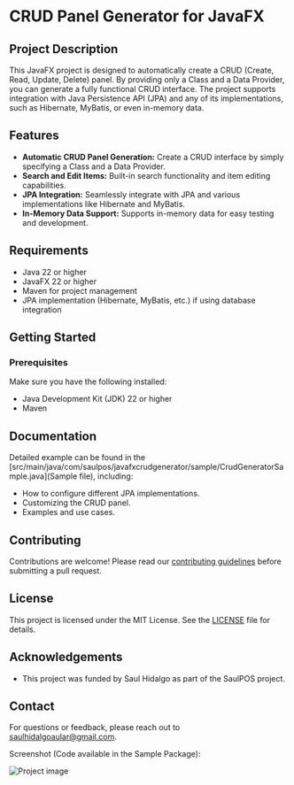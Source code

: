 # CRUD Panel Generator for JavaFX

## Project Description
This JavaFX project is designed to automatically create a CRUD (Create, Read, Update, Delete) panel. By providing only a Class and a Data Provider, you can generate a fully functional CRUD interface. The project supports integration with Java Persistence API (JPA) and any of its implementations, such as Hibernate, MyBatis, or even in-memory data.

## Features
- **Automatic CRUD Panel Generation:** Create a CRUD interface by simply specifying a Class and a Data Provider.
- **Search and Edit Items:** Built-in search functionality and item editing capabilities.
- **JPA Integration:** Seamlessly integrate with JPA and various implementations like Hibernate and MyBatis.
- **In-Memory Data Support:** Supports in-memory data for easy testing and development.

## Requirements
- Java 22 or higher
- JavaFX 22 or higher
- Maven for project management
- JPA implementation (Hibernate, MyBatis, etc.) if using database integration

## Getting Started
### Prerequisites
Make sure you have the following installed:
- Java Development Kit (JDK) 22 or higher
- Maven

## Documentation
Detailed example can be found in the [src/main/java/com/saulpos/javafxcrudgenerator/sample/CrudGeneratorSample.java](Sample file), including:
- How to configure different JPA implementations.
- Customizing the CRUD panel.
- Examples and use cases.

## Contributing
Contributions are welcome! Please read our [contributing guidelines](CONTRIBUTING.md) before submitting a pull request.

## License
This project is licensed under the MIT License. See the [LICENSE](LICENSE) file for details.

## Acknowledgements
- This project was funded by Saul Hidalgo as part of the SaulPOS project.

## Contact
For questions or feedback, please reach out to [saulhidalgoaular@gmail.com](mailto:saulhidalgoaular@gmail.com).

Screenshot (Code available in the Sample Package):

![Project image](https://user-images.githubusercontent.com/125213550/218573836-55fea625-5872-48a2-a398-427f8561dffc.png)

